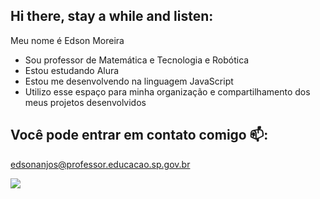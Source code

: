 ## Hi there, stay a while and listen:

Meu nome é Edson Moreira
- Sou professor de Matemática e Tecnologia e Robótica
- Estou estudando Alura
- Estou me desenvolvendo na linguagem JavaScript
- Utilizo esse espaço para minha organização  e compartilhamento dos meus projetos desenvolvidos

## Você pode entrar em contato comigo 📫:

edsonanjos@professor.educacao.sp.gov.br

![]([https://media1.tenor.com/m/H3ErNhU2sS0AAAAC/pedroxrhz-walking.gif](https://tenor.com/pt-BR/view/thursday-morning-gif-3452382699452419355))
